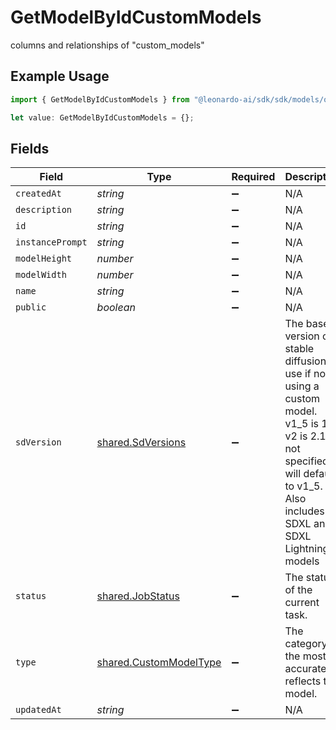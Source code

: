 # GetModelByIdCustomModels

columns and relationships of "custom_models"

## Example Usage

```typescript
import { GetModelByIdCustomModels } from "@leonardo-ai/sdk/sdk/models/operations";

let value: GetModelByIdCustomModels = {};
```

## Fields

| Field                                                                                                                                                                                   | Type                                                                                                                                                                                    | Required                                                                                                                                                                                | Description                                                                                                                                                                             |
| --------------------------------------------------------------------------------------------------------------------------------------------------------------------------------------- | --------------------------------------------------------------------------------------------------------------------------------------------------------------------------------------- | --------------------------------------------------------------------------------------------------------------------------------------------------------------------------------------- | --------------------------------------------------------------------------------------------------------------------------------------------------------------------------------------- |
| `createdAt`                                                                                                                                                                             | *string*                                                                                                                                                                                | :heavy_minus_sign:                                                                                                                                                                      | N/A                                                                                                                                                                                     |
| `description`                                                                                                                                                                           | *string*                                                                                                                                                                                | :heavy_minus_sign:                                                                                                                                                                      | N/A                                                                                                                                                                                     |
| `id`                                                                                                                                                                                    | *string*                                                                                                                                                                                | :heavy_minus_sign:                                                                                                                                                                      | N/A                                                                                                                                                                                     |
| `instancePrompt`                                                                                                                                                                        | *string*                                                                                                                                                                                | :heavy_minus_sign:                                                                                                                                                                      | N/A                                                                                                                                                                                     |
| `modelHeight`                                                                                                                                                                           | *number*                                                                                                                                                                                | :heavy_minus_sign:                                                                                                                                                                      | N/A                                                                                                                                                                                     |
| `modelWidth`                                                                                                                                                                            | *number*                                                                                                                                                                                | :heavy_minus_sign:                                                                                                                                                                      | N/A                                                                                                                                                                                     |
| `name`                                                                                                                                                                                  | *string*                                                                                                                                                                                | :heavy_minus_sign:                                                                                                                                                                      | N/A                                                                                                                                                                                     |
| `public`                                                                                                                                                                                | *boolean*                                                                                                                                                                               | :heavy_minus_sign:                                                                                                                                                                      | N/A                                                                                                                                                                                     |
| `sdVersion`                                                                                                                                                                             | [shared.SdVersions](../../../sdk/models/shared/sdversions.md)                                                                                                                           | :heavy_minus_sign:                                                                                                                                                                      | The base version of stable diffusion to use if not using a custom model. v1_5 is 1.5, v2 is 2.1, if not specified it will default to v1_5. Also includes SDXL and SDXL Lightning models |
| `status`                                                                                                                                                                                | [shared.JobStatus](../../../sdk/models/shared/jobstatus.md)                                                                                                                             | :heavy_minus_sign:                                                                                                                                                                      | The status of the current task.                                                                                                                                                         |
| `type`                                                                                                                                                                                  | [shared.CustomModelType](../../../sdk/models/shared/custommodeltype.md)                                                                                                                 | :heavy_minus_sign:                                                                                                                                                                      | The category the most accurately reflects the model.                                                                                                                                    |
| `updatedAt`                                                                                                                                                                             | *string*                                                                                                                                                                                | :heavy_minus_sign:                                                                                                                                                                      | N/A                                                                                                                                                                                     |